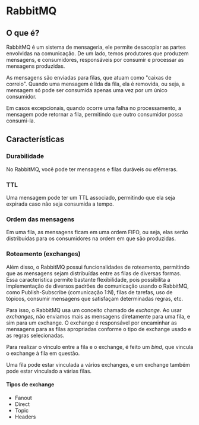# RabbitMQ

## O que é?

RabbitMQ é um sistema de mensageria, ele permite desacoplar as partes envolvidas na comunicação. 
De um lado, temos produtores que produzem mensagens, e consumidores, responsáveis por consumir e processar as mensagens
produzidas.

As mensagens são enviadas para filas, que atuam como "caixas de correio". Quando uma mensagem é lida da fila, ela é removida, 
ou seja, a mensagem só pode ser consumida apenas uma vez por um único consumidor.

Em casos excepcionais, quando ocorre uma falha no processamento, a mensagem pode retornar a fila, permitindo que outro consumidor
possa consumi-la.

## Características

### Durabilidade

No RabbitMQ, você pode ter mensagens e filas duráveis ou efêmeras.

### TTL

Uma mensagem pode ter um TTL associado, permitindo que ela seja expirada caso não seja consumida a tempo.

### Ordem das mensagens
Em uma fila, as mensagens ficam em uma ordem FIFO, ou seja, elas serão distribuídas para os consumidores na ordem em que são produzidas.

### Roteamento (exchanges)
Além disso, o RabbitMQ possui funcionalidades de roteamento, permitindo que as mensagens sejam distribuídas entre as filas
de diversas formas. Essa característica permite bastante flexibilidade, pois possibilita a implementação de diversos padrões de comunicação 
usando o RabbitMQ, como Publish-Subscribe (comunicação 1:N), filas de tarefas, uso de tópicos, consumir mensagens que satisfaçam 
determinadas regras, etc.

Para isso, o RabbitMQ usa um conceito chamado de *exchange*. Ao usar *exchanges*, não enviamos mais as mensagens diretamente para uma fila,
e sim para um exchange. O exchange é responsável por encaminhar as mensagens para as filas apropriadas conforme o tipo de exchange usado e as regras selecionadas.

Para realizar o vínculo entre a fila e o exchange, é feito um *bind*, que vincula o exchange à fila em questão. 

Uma fila pode estar vinculada a vários exchanges, e um exchange também pode estar vinculado a várias filas.

#### Tipos de exchange
  - Fanout
  - Direct
  - Topic
  - Headers








